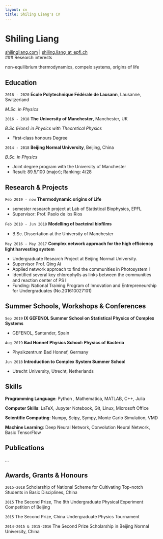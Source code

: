 ```yaml
---
layout: cv
title: Shiling Liang's CV
---
```

# Shiling Liang
<div id="webaddress">
<a href="shilingliang.com">shilingliang.com</a>
| <a href="shiling.liang@epfl.ch">shiling.liang_at_epfl.ch</a>
</div>
### Research interests

non-equilibrium thermodynamics, compelx systems, origins of life

## Education

`2018 - 2020`
**École Polytechnique Fédérale de Lausann**, Lausanne, Switzerland

 *M.Sc. in Physics*


`2016 - 2018`
**The University of Manchester**, Manchester, UK 

*B.Sc.(Hons) in Physics with Theoretical Physics*
- First-class honours Degree

`2014 - 2018`
**Beijing Normal University**, Beijing, China

*B.Sc. in Physics*
- Joint degree program with the University of Manchester
- Result: 89.5/100 (major); Ranking: 4/28

## Research & Projects

`Feb 2019 - now`
 **Thermodynamic origins of Life**
  - semester research project at Lab of Statistical Biophysics, EPFL
  - Supervisor: Prof. Paolo de los Rios

`Feb 2018 - Jun 2018`
 **Modelling of bacteiral bioﬁlms**
  - B.Sc. Dissertation at the University of Manchester 

`May 2016 - May 2017`
**Complex network approach for the high eﬃciency light harvesting system** 
  - Undergraduate Research Project at Beijing Normal University. 
  - Supervisor Prof. Qing Ai
  - Applied network approach to find the communities in Photosystem I
  - Identiﬁed several key chlorophylls as links between the communities and reaction center of PS I
  - Funding: National Training Program of Innovation and Entrepreneurship for Undergraduates (No.201610027101)

## Summer Schools, Workshops & Conferences

`Sep 2019`
**IX GEFENOL Summer School on Statistical Physics of Complex Systems**
 - GEFENOL, Santander, Spain


`Aug 2019`
 **Bad Honnef Physics School: Physics of Bacteria**
 - Physikzentrum Bad Honnef, Germany

`Jun 2018`
 **Introduction to Complex System Summer School**
 - Utrecht University, Utrecht, Netherlands



## Skills

**Programming Language**: Python , Mathematica, MATLAB, C++, Julia

**Computer Skills**:  LaTeX, Jupyter Notebook, Git, Linux, Microsoft Office

**Scientific Computing**: Numpy, Scipy, Sympy, Monte Carlo Simulation, VMD

**Machine Learning**: Deep Neural Network, Convolution Neural Network, Basic TensorFlow

## Publications

...

## Awards, Grants & Honours

`2015-2018` 
Scholarship of National Scheme for Cultivating Top-notch Students in Basic Disciplines, China

`2015`
The Second Prize, The 8th Undergraduate Physical Experiment Competition of Beijing 

`2015`
The Second Prize, China Undergraduate Physics Tournament

`2014-2015 & 2015-2016`
The Second Prize Scholarship in Beijing Normal University, China 

<!-- ### Footer

Last updated: May 2019 -->

